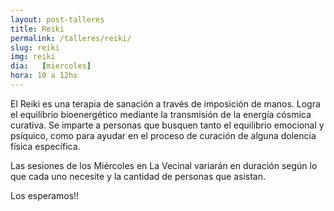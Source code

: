 ```yaml
---
layout: post-talleres
title: Reiki
permalink: /talleres/reiki/
slug: reiki
img: reiki
dia:   [miercoles]
hora: 10 a 12hs
---
```


<p>
	El Reiki es una terapia de sanación a través de imposición de manos. 
Logra el equilibrio bioenergético mediante la transmisión de la energía cósmica curativa.
Se imparte a personas que busquen tanto el equilibrio emocional y psíquico, como para ayudar en el proceso de curación de alguna dolencia física específica.

Las sesiones de los Miércoles en La Vecinal variarán en duración según lo que cada uno necesite y la cantidad de personas que asistan.

Los esperamos!!
</p>